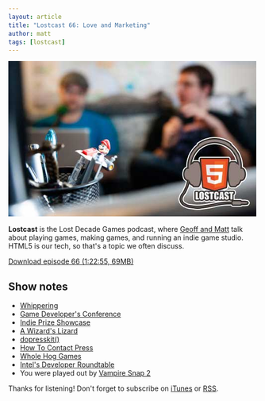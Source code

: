 ```yaml
---
layout: article
title: "Lostcast 66: Love and Marketing"
author: matt
tags: [lostcast]
---
```

<div class="full-frame">
	<img alt="Lostcast gamedev podcast" src="/media/images/lostcast/splash.jpg" width="500" height="313">
</div>

**Lostcast** is the Lost Decade Games podcast, where [Geoff and Matt](/about/) talk about playing games, making games, and running an indie game studio. HTML5 is our tech, so that's a topic we often discuss.

<a class="download-podcast" href="http://media.lostdecadegames.com/lostcast/lostcast_66.mp3">
	Download episode 66 (1:22:55, 69MB)
</a>

## Show notes

* [Whippering](http://whippering.com/)
* [Game Developer's Conference](http://www.gdconf.com/)
* [Indie Prize Showcase](http://asia.indieprize.org/)
* [A Wizard's Lizard](http://www.wizardslizard.com/)
* [dopresskit()](http://dopresskit.com/)
* [How To Contact Press](http://www.pixelprospector.com/how-to-contact-press/)
* [Whole Hog Games](http://www.wholehog-games.com/fullbore/)
* [Intel's Developer Roundtable](https://plus.google.com/events/c8p8sh86rkea2ec3bpkclor9uis)
* You were played out by [Vampire Snap 2](http://music.gamechops.com/track/vampire-snap-2-castlevania-vampire-killer)

Thanks for listening! Don't forget to subscribe on [iTunes](http://itunes.apple.com/us/podcast/lostcast/id481950724) or [RSS](/lostcast.xml).
